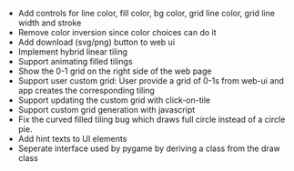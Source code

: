 * Add controls for line color, fill color, bg color, grid line color, grid line width and stroke
* Remove color inversion since color choices can do it 
* Add download (svg/png) button to web ui
* Implement hybrid linear tiling
* Support animating filled tilings
* Show the 0-1 grid on the right side of the web page
* Support user custom grid: User provide a grid of 0-1s from web-ui and app creates the corresponding tiling
* Support updating the custom grid with click-on-tile
* Support custom grid generation with javascript
* Fix the curved filled tiling bug which draws full circle instead of a circle pie.
* Add hint texts to UI elements
* Seperate interface used by pygame by deriving a class from the draw class
  